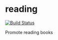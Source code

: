 reading
=======
[![Build Status](https://travis-ci.org/ledomone/reading.svg?branch=master)](https://travis-ci.org/ledomone/reading)

Promote reading books
